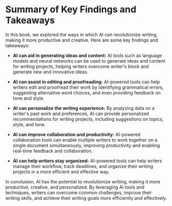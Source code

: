 Summary of Key Findings and Takeaways
=================================================

In this book, we explored the ways in which AI can revolutionize writing, making it more productive and creative. Here are some key findings and takeaways:

* **AI can aid in generating ideas and content:** AI tools such as language models and neural networks can be used to generate ideas and content for writing projects, helping writers overcome writer's block and generate new and innovative ideas.

* **AI can assist in editing and proofreading:** AI-powered tools can help writers edit and proofread their work by identifying grammatical errors, suggesting alternative word choices, and even providing feedback on tone and style.

* **AI can personalize the writing experience:** By analyzing data on a writer's past work and preferences, AI can provide personalized recommendations for writing projects, including suggestions on topics, style, and tone.

* **AI can improve collaboration and productivity:** AI-powered collaboration tools can enable multiple writers to work together on a single document simultaneously, improving productivity and enabling real-time feedback and collaboration.

* **AI can help writers stay organized:** AI-powered tools can help writers manage their workflow, track deadlines, and organize their writing projects in a more efficient and effective way.

In conclusion, AI has the potential to revolutionize writing, making it more productive, creative, and personalized. By leveraging AI tools and techniques, writers can overcome common challenges, improve their writing skills, and achieve their writing goals more efficiently and effectively.
